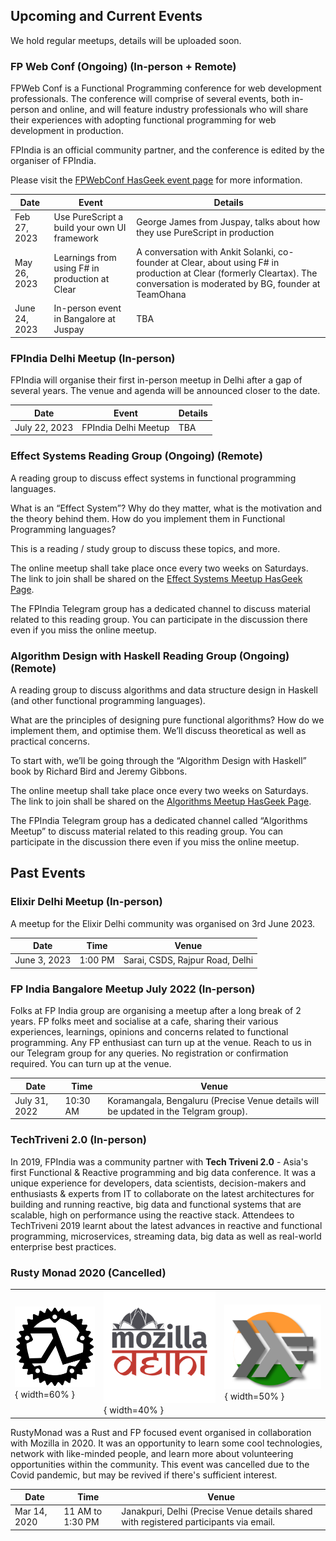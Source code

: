 ## Upcoming and Current Events

We hold regular meetups, details will be uploaded soon.

### FP Web Conf (Ongoing) (In-person + Remote)

FPWeb Conf is a Functional Programming conference for web development professionals. The conference will comprise of several events, both in-person and online, and will feature industry professionals who will share their experiences with adopting functional programming for web development in production.

FPIndia is an official community partner, and the conference is edited by the organiser of FPIndia.

Please visit the [FPWebConf HasGeek event page](https://hasgeek.com/jsfoo/fp-webconf/) for more information.

| Date           | Event                                          | Details                                                                                                                                                                      |
| -------------- | ---------------------------------------------- | ---------------------------------------------------------------------------------------------------------------------------------------------------------------------------- |
| Feb  27, 2023  | Use PureScript a build your own UI framework   | George James from Juspay, talks about how they use PureScript in production                                                                                                  |
| May  26, 2023  | Learnings from using F# in production at Clear | A conversation with Ankit Solanki, co-founder at Clear, about using F# in production at Clear (formerly Cleartax). The conversation is moderated by BG, founder at TeamOhana |
| June  24, 2023 | In-person event in Bangalore at Juspay         | TBA                                                                                                                                                                          |
### FPIndia Delhi Meetup (In-person)

FPIndia will organise their first in-person meetup in Delhi after a gap of several years. The venue and agenda will be announced closer to the date.

| Date           | Event                | Details |
| -------------- | -------------------- | ------- |
| July  22, 2023 | FPIndia Delhi Meetup | TBA     |

### Effect Systems Reading Group (Ongoing) (Remote)

A reading group to discuss effect systems in functional programming languages.

What is an “Effect System”? Why do they matter, what is the motivation and the theory behind them. How do you implement them in Functional Programming languages?

This is a reading / study group to discuss these topics, and more.

The online meetup shall take place once every two weeks on Saturdays. The link to join shall be shared on the [Effect Systems Meetup HasGeek Page](https://hasgeek.com/fpindia/effect-systems-reading-group/).

The FPIndia Telegram group has a dedicated channel to discuss material related to this reading group. You can participate in the discussion there even if you miss the online meetup.

### Algorithm Design with Haskell Reading Group (Ongoing) (Remote)

A reading group to discuss algorithms and data structure design in Haskell (and other functional programming languages).

What are the principles of designing pure functional algorithms? How do we implement them, and optimise them. We’ll discuss theoretical as well as practical concerns.

To start with, we’ll be going through the “Algorithm Design with Haskell” book by Richard Bird and Jeremy Gibbons.

The online meetup shall take place once every two weeks on Saturdays. The link to join shall be shared on the [Algorithms Meetup HasGeek Page](https://hasgeek.com/fpindia/algorithm-design-with-haskell-reading-group/).

The FPIndia Telegram group has a dedicated channel called “Algorithms Meetup” to discuss material related to this reading group. You can participate in the discussion there even if you miss the online meetup.

## Past Events

### Elixir Delhi Meetup (In-person)

A meetup for the Elixir Delhi community was organised on 3rd June 2023.

| Date         | Time    | Venue                           |
| ------------ | ------- | ------------------------------- |
| June 3, 2023 | 1:00 PM | Sarai, CSDS, Rajpur Road, Delhi |

### FP India Bangalore Meetup July 2022 (In-person)

Folks at FP India group are organising a meetup after a long break of 2 years. FP folks meet and socialise at a cafe, sharing their various experiences, learnings, opinions and concerns related to functional programming. Any FP enthusiast can turn up at the venue. Reach to us in our Telegram group for any queries. No registration or confirmation required. You can turn up at the venue.

| Date          | Time     | Venue                                                                                |
| ------------- | -------- | ------------------------------------------------------------------------------------ |
| July 31, 2022 | 10:30 AM | Koramangala, Bengaluru (Precise Venue details will be updated in the Telgram group). |

### TechTriveni 2.0 (In-person)

In 2019, FPIndia was a community partner with **Tech Triveni 2.0** - Asia's first Functional & Reactive programming and big data conference. It was a unique experience for developers, data scientists, decision-makers and enthusiasts & experts from IT to collaborate on the latest architectures for building and running reactive, big data and functional systems that are scalable, high on performance using the reactive stack. Attendees to TechTriveni 2019 learnt about the latest advances in reactive and functional programming, microservices, streaming data, big data as well as real-world enterprise best practices.

### Rusty Monad 2020 (Cancelled)

|                                                 |                                                   |                                            |
| ----------------------------------------------- | ------------------------------------------------- | ------------------------------------------ |
| ![Fp Rust](fp-rust-black-logo.png){ width=60% } | ![Mozilla Delhi](mozpacers-logo.png){ width=40% } | ![Fp India](fpindia-logo.png){ width=50% } |

RustyMonad was a Rust and FP focused event organised in collaboration with Mozilla in 2020. It was an opportunity to learn some cool technologies, network with like-minded people, and learn more about volunteering opportunities within the community. This event was cancelled due to the Covid pandemic, but may be revived if there's sufficient interest.

| Date         | Time             | Venue                                                                                  |
| ------------ | ---------------- | -------------------------------------------------------------------------------------- |
| Mar 14, 2020 | 11 AM to 1:30 PM | Janakpuri, Delhi (Precise Venue details shared with registered participants via email. |
